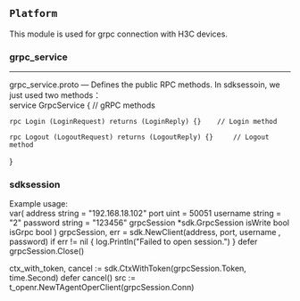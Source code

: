 `Platform`
----------

This module is used for grpc connection with H3C devices. 

### grpc_service
---
grpc_service.proto — Defines the public RPC methods. In sdksessoin, we just used two methods：  
service GrpcService {   // gRPC methods

    rpc Login (LoginRequest) returns (LoginReply) {}    // Login method

    rpc Logout (LogoutRequest) returns (LogoutReply) {}     // Logout method

}

### sdksession  
Example usage:  
  var(
    address      string = "192.168.18.102"
    port         uint = 50051
    username     string = "2"
    password     string = "123456"
    grpcSession  *sdk.GrpcSession
    isWrite      bool
    isGrpc       bool
  )
  grpcSession, err = sdk.NewClient(address, port, username , password)
  if err != nil {
    log.Println("Failed to open session.")
  }
  defer grpcSession.Close()

  ctx_with_token, cancel := sdk.CtxWithToken(grpcSession.Token, time.Second)
  defer cancel()
  src := t_openr.NewTAgentOperClient(grpcSession.Conn)
